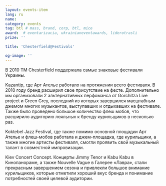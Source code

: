 ```yaml
---
layout: events-item
lang: ru
name: 
category: events
tag: btl # mass, brand, corp, btl, mice
award:  # eventarizacia, ukrainianeventawards, liderotrasli
prize: ''

title: 'Chesterfield@Festivals'

og-image: ''
---
```


В 2010 ТМ Chesterfield  поддержала самые знаковые фестивали Украины.

Kazantip, где Арт Ателье работало на протяжении всего фестиваля. В 2010 году бренд расширил свое присутствие на фесте. Дополнительно мы организовали 2 альтернативных перфоманса от Gorchitza Live project и Green Grey, последний из которых завершился масштабным джемом многих музыкантов, выступавших и отдыхавших на фестивале. Также было проведено большое количество флеш мобов, что расширило аудиторию лояльных к бренду курильщиков в несколько раз.

Koktebel Jazz Festival, где также помимо основной площадки Арт Ателье и флеш-мобов работала и джем-площадка, где курильщики, а также многие артисты фестиваля, смогли проявить свой музыкальный талант в совместной импровизации.

Kiev Concert Concept. Концерты Jimmy Tenor и Kabu Kabu в Кинопанораме, а также Nouvelle Vague в Галерее «Лавра», стали прекрасным завершением сезона и привлекли большое внимание курильщиков, которые отметили хороший вкус бренда и понимание потребностей своей целевой аудитории.
